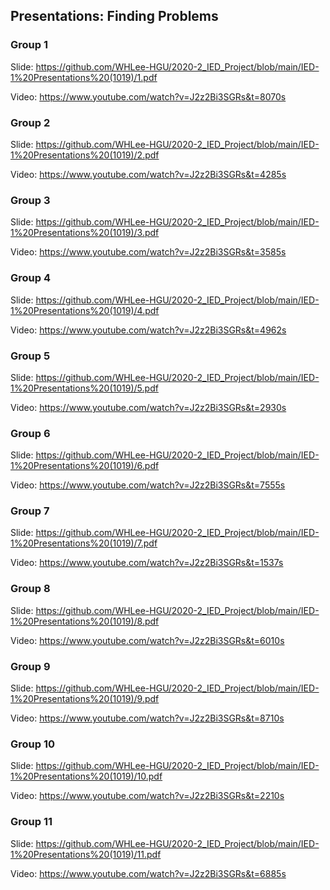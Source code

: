 

## Presentations: Finding Problems

### Group 1
Slide: https://github.com/WHLee-HGU/2020-2_IED_Project/blob/main/IED-1%20Presentations%20(1019)/1.pdf

Video: https://www.youtube.com/watch?v=J2z2Bi3SGRs&t=8070s

### Group 2
Slide: https://github.com/WHLee-HGU/2020-2_IED_Project/blob/main/IED-1%20Presentations%20(1019)/2.pdf

Video: https://www.youtube.com/watch?v=J2z2Bi3SGRs&t=4285s

### Group 3
Slide: https://github.com/WHLee-HGU/2020-2_IED_Project/blob/main/IED-1%20Presentations%20(1019)/3.pdf

Video: https://www.youtube.com/watch?v=J2z2Bi3SGRs&t=3585s

### Group 4
Slide: https://github.com/WHLee-HGU/2020-2_IED_Project/blob/main/IED-1%20Presentations%20(1019)/4.pdf

Video: https://www.youtube.com/watch?v=J2z2Bi3SGRs&t=4962s

### Group 5
Slide: https://github.com/WHLee-HGU/2020-2_IED_Project/blob/main/IED-1%20Presentations%20(1019)/5.pdf

Video: https://www.youtube.com/watch?v=J2z2Bi3SGRs&t=2930s

### Group 6
Slide: https://github.com/WHLee-HGU/2020-2_IED_Project/blob/main/IED-1%20Presentations%20(1019)/6.pdf

Video: https://www.youtube.com/watch?v=J2z2Bi3SGRs&t=7555s

### Group 7
Slide: https://github.com/WHLee-HGU/2020-2_IED_Project/blob/main/IED-1%20Presentations%20(1019)/7.pdf

Video: https://www.youtube.com/watch?v=J2z2Bi3SGRs&t=1537s

### Group 8
Slide: https://github.com/WHLee-HGU/2020-2_IED_Project/blob/main/IED-1%20Presentations%20(1019)/8.pdf

Video: https://www.youtube.com/watch?v=J2z2Bi3SGRs&t=6010s

### Group 9
Slide: https://github.com/WHLee-HGU/2020-2_IED_Project/blob/main/IED-1%20Presentations%20(1019)/9.pdf

Video: https://www.youtube.com/watch?v=J2z2Bi3SGRs&t=8710s

### Group 10
Slide: https://github.com/WHLee-HGU/2020-2_IED_Project/blob/main/IED-1%20Presentations%20(1019)/10.pdf

Video: https://www.youtube.com/watch?v=J2z2Bi3SGRs&t=2210s

### Group 11
Slide: https://github.com/WHLee-HGU/2020-2_IED_Project/blob/main/IED-1%20Presentations%20(1019)/11.pdf

Video: https://www.youtube.com/watch?v=J2z2Bi3SGRs&t=6885s
